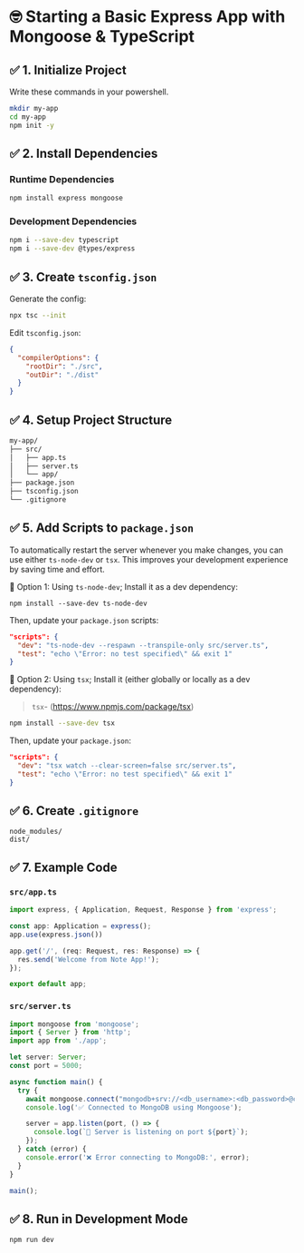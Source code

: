 
# 🤓 Starting a Basic Express App with Mongoose & TypeScript

## ✅ 1. Initialize Project

Write these commands in your powershell.

```bash
mkdir my-app
cd my-app
npm init -y
```

## ✅ 2. Install Dependencies

### Runtime Dependencies

```bash
npm install express mongoose
```

### Development Dependencies

```bash
npm i --save-dev typescript
npm i --save-dev @types/express
```

## ✅ 3. Create `tsconfig.json`

Generate the config:

```bash
npx tsc --init
```

Edit `tsconfig.json`:

```json
{
  "compilerOptions": {
    "rootDir": "./src",
    "outDir": "./dist"
  }
}
```

## ✅ 4. Setup Project Structure

```md
my-app/
├── src/
│   ├── app.ts
│   ├── server.ts
│   └── app/        
├── package.json
├── tsconfig.json
└── .gitignore
```

## ✅ 5. Add Scripts to `package.json`

To automatically restart the server whenever you make changes, you can use either `ts-node-dev` or `tsx`. This improves your development experience by saving time and effort.

🔧 Option 1: Using `ts-node-dev`;
Install it as a dev dependency:

```shell
npm install --save-dev ts-node-dev
```

Then, update your `package.json` scripts:

```json
"scripts": {
  "dev": "ts-node-dev --respawn --transpile-only src/server.ts",
  "test": "echo \"Error: no test specified\" && exit 1"
}
```

🔧 Option 2: Using `tsx`;
Install it (either globally or locally as a dev dependency):

> `tsx`- (<https://www.npmjs.com/package/tsx>)

```bash
npm install --save-dev tsx
```

Then, update your `package.json`:

```json
"scripts": {
  "dev": "tsx watch --clear-screen=false src/server.ts",
  "test": "echo \"Error: no test specified\" && exit 1"
}
```

## ✅ 6. Create `.gitignore`

```gitignore
node_modules/
dist/
```

## ✅ 7. Example Code

### `src/app.ts`

```ts
import express, { Application, Request, Response } from 'express';

const app: Application = express();
app.use(express.json())

app.get('/', (req: Request, res: Response) => {
  res.send('Welcome from Note App!');
});

export default app;
```

### `src/server.ts`

```ts
import mongoose from 'mongoose';
import { Server } from 'http';
import app from './app';

let server: Server;
const port = 5000;

async function main() {
  try {
    await mongoose.connect("mongodb+srv://<db_username>:<db_password>@cluster.mongodb.net/todoDB?retryWrites=true&w=majority&appName=Cluster0");
    console.log('✅ Connected to MongoDB using Mongoose');

    server = app.listen(port, () => {
      console.log(`🚀 Server is listening on port ${port}`);
    });
  } catch (error) {
    console.error('❌ Error connecting to MongoDB:', error);
  }
}

main();
```

## ✅ 8. Run in Development Mode

```bash
npm run dev
```
